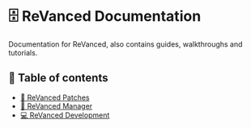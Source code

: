 # 🗄 ReVanced Documentation

Documentation for ReVanced, also contains guides, walkthroughs and tutorials.

## 📖 Table of contents

- [🧩 ReVanced Patches](./docs/revanced-patches)
- [💊 ReVanced Manager](./docs/revanced-manager)
- [💻 ReVanced Development](./docs/revanced-development)
